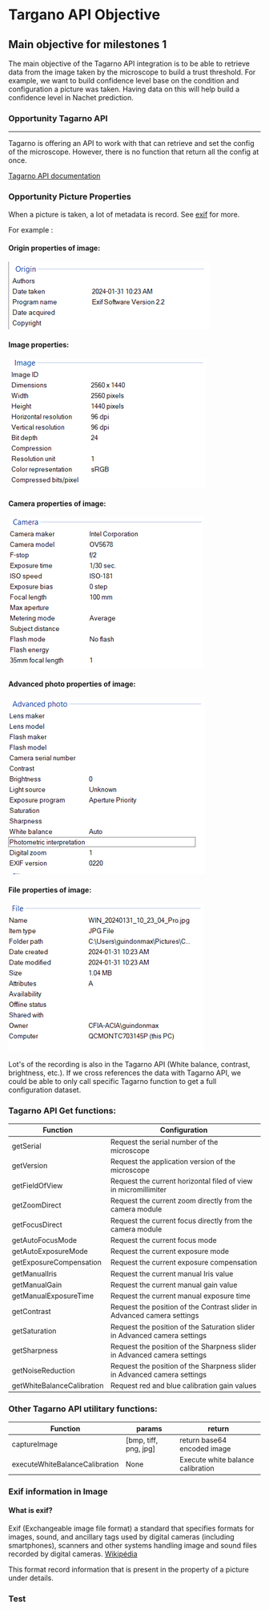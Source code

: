 # Targano API Objective

## Main objective for milestones 1
The main objective of the Tagarno API integration is to be able to retrieve data
from the image taken by the microscope to build a trust threshold. For example,
we want to build confidence level base on the condition and configuration a
picture was taken. Having data on this will help build a confidence level in
Nachet prediction.

### Opportunity Tagarno API
---
Tagarno is offering an API to work with that can retrieve and set the config of
the microscope. However, there is no function that return all the config at
once.

[Tagarno API
documentation](https://t6x6f6w2.rocketcdn.me/wp-content/uploads/2022/12/TAGARNO-Microscope-API-Documentation.pdf)

### Opportunity Picture Properties

When a picture is taken, a lot of metadata is record. See
[exif](#exif-information-in-image) for more.

For example :

#### Origin properties of image:

![Alt text](./asssets/image/origin_properties.png)

#### Image properties:

![Alt text](./asssets/image/image_properties.png)

#### Camera properties of image:

![Alt text](./asssets/image/camera_properties.png)

#### Advanced photo properties of image:

![Alt text](./asssets/image/advanced_photo_properties.png)

#### File properties of image:

![Alt text](./asssets/image/file_properties.png)

Lot's of the recording is also in the Tagarno API (White balance, contrast,
brightness, etc.). If we cross references the data with Tagarno API, we could be
able to only call specific Tagarno function to get a full configuration dataset.

### Tagarno API Get functions:
|Function|Configuration|
---|---
|getSerial|Request the serial number of the microscope|
|getVersion|Request the application version of the microscope|
|getFieldOfView|Request the current horizontal filed of view in micromillimiter|
|getZoomDirect|Request the current zoom directly from the camera module|
|getFocusDirect|Request the current focus directly from the camera module|
|getAutoFocusMode|Request the current focus mode|
|getAutoExposureMode|Request the current exposure mode|
|getExposureCompensation|Request the current exposure compensation|
|getManualIris|Request the current manual Iris value|
|getManualGain|Request the current manual gain value|
|getManualExposureTime|Request the current manual exposure time| 
|getContrast|Request the position of the Contrast slider in Advanced camera settings|
|getSaturation|Request the position of the Saturation slider in Advanced camera settings|
|getSharpness|Request the position of the Sharpness slider in Advanced camera settings| 
|getNoiseReduction|Request the position of the Sharpness slider in Advanced camera settings|
|getWhiteBalanceCalibration|Request red and blue calibration gain values|

### Other Tagarno API utilitary functions:
|Function|params|return|
---|---|---
|captureImage|[bmp, tiff, png, jpg]|return base64 encoded image|
|executeWhiteBalanceCalibration|None|Execute white balance calibration|

### Exif information in Image

#### What is exif?
Exif (Exchangeable image file format) a standard that specifies formats for
images, sound, and ancillary tags used by digital cameras (including
smartphones), scanners and other systems handling image and sound files recorded
by digital cameras. [Wikipédia](https://en.wikipedia.org/wiki/Exif)

This format record information that is present in the property of a picture
under details.

### Test
